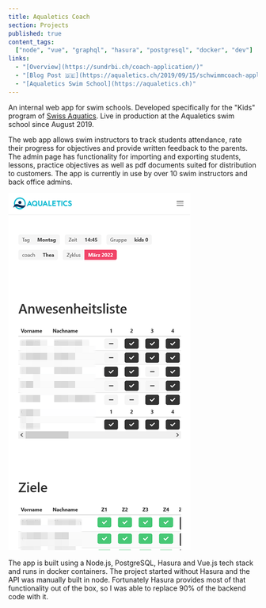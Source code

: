 ```yaml
---
title: Aqualetics Coach
section: Projects
published: true
content_tags:
  ["node", "vue", "graphql", "hasura", "postgresql", "docker", "dev"]
links:
  - "[Overview](https://sundrbi.ch/coach-application/)"
  - "[Blog Post 🇩🇪](https://aqualetics.ch/2019/09/15/schwimmcoach-applikation-innovation/)"
  - "[Aqualetics Swim School](https://aqualetics.ch)"
---
```


An internal web app for swim schools. Developed specifically for the "Kids" program of [Swiss Aquatics](https://www.swiss-aquatics.ch/sport-fuer-alle/kids-learn-to-swim/ausbildungssystem/). Live in production at the Aqualetics swim school since August 2019.

The web app allows swim instructors to track students attendance, rate their progress for objectives and provide written feedback to the parents.
The admin page has functionality for importing and exporting students, lessons, practice objectives as well as pdf documents suited for distribution to customers. The app is currently in use by over 10 swim instructors and back office admins.

![Screenshot of the coaches view](/assets/aqualetics-coach-screenshot.png)

The app is built using a Node.js, PostgreSQL, Hasura and Vue.js tech stack and runs in docker containers. The project started without Hasura and the API was manually built in node. Fortunately Hasura provides most of that functionality out of the box, so I was able to replace 90% of the backend code with it.
